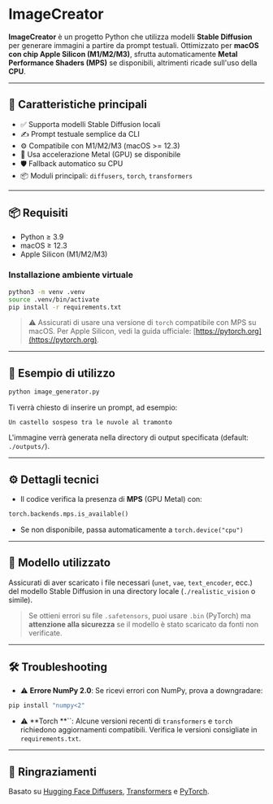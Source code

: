 # ImageCreator

**ImageCreator** è un progetto Python che utilizza modelli **Stable Diffusion** per generare immagini a partire da prompt testuali. Ottimizzato per **macOS con chip Apple Silicon (M1/M2/M3)**, sfrutta automaticamente **Metal Performance Shaders (MPS)** se disponibili, altrimenti ricade sull'uso della **CPU**.

---

## 🚀 Caratteristiche principali

* ✅ Supporta modelli Stable Diffusion locali
* ✍️ Prompt testuale semplice da CLI
* ⚙️ Compatibile con M1/M2/M3 (macOS >= 12.3)
* 🧠 Usa accelerazione Metal (GPU) se disponibile
* 🛡️ Fallback automatico su CPU
* 📦 Moduli principali: `diffusers`, `torch`, `transformers`

---

## 📦 Requisiti

* Python ≥ 3.9
* macOS ≥ 12.3
* Apple Silicon (M1/M2/M3)

### Installazione ambiente virtuale

```bash
python3 -m venv .venv
source .venv/bin/activate
pip install -r requirements.txt
```

> ⚠️ Assicurati di usare una versione di `torch` compatibile con MPS su macOS. Per Apple Silicon, vedi la guida ufficiale: [https://pytorch.org](https://pytorch.org).

---

## 🧪 Esempio di utilizzo

```bash
python image_generator.py
```

Ti verrà chiesto di inserire un prompt, ad esempio:

```text
Un castello sospeso tra le nuvole al tramonto
```

L'immagine verrà generata nella directory di output specificata (default: `./outputs/`).

---

## ⚙️ Dettagli tecnici

* Il codice verifica la presenza di **MPS** (GPU Metal) con:

```python
torch.backends.mps.is_available()
```

* Se non disponibile, passa automaticamente a `torch.device("cpu")`

---

## 📁 Modello utilizzato

Assicurati di aver scaricato i file necessari (`unet`, `vae`, `text_encoder`, ecc.) del modello Stable Diffusion in una directory locale (`./realistic_vision` o simile).

> Se ottieni errori su file `.safetensors`, puoi usare `.bin` (PyTorch) ma **attenzione alla sicurezza** se il modello è stato scaricato da fonti non verificate.

---

## 🛠️ Troubleshooting

* ⚠️ **Errore NumPy 2.0**: Se ricevi errori con NumPy, prova a downgradare:

```bash
pip install "numpy<2"
```

* ⚠️ \*\*Torch \*\*\`\`: Alcune versioni recenti di `transformers` e `torch` richiedono aggiornamenti compatibili. Verifica le versioni consigliate in `requirements.txt`.

---

## 🙏 Ringraziamenti

Basato su [Hugging Face Diffusers](https://github.com/huggingface/diffusers), [Transformers](https://github.com/huggingface/transformers) e [PyTorch](https://pytorch.org/).
